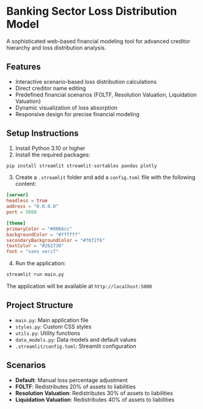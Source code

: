 # Banking Sector Loss Distribution Model

A sophisticated web-based financial modeling tool for advanced creditor hierarchy and loss distribution analysis.

## Features
- Interactive scenario-based loss distribution calculations
- Direct creditor name editing
- Predefined financial scenarios (FOLTF, Resolution Valuation, Liquidation Valuation)
- Dynamic visualization of loss absorption
- Responsive design for precise financial modeling

## Setup Instructions

1. Install Python 3.10 or higher
2. Install the required packages:
```bash
pip install streamlit streamlit-sortables pandas plotly
```

3. Create a `.streamlit` folder and add a `config.toml` file with the following content:
```toml
[server]
headless = true
address = "0.0.0.0"
port = 5000

[theme]
primaryColor = "#0066cc"
backgroundColor = "#ffffff"
secondaryBackgroundColor = "#f0f2f6"
textColor = "#262730"
font = "sans serif"
```

4. Run the application:
```bash
streamlit run main.py
```

The application will be available at `http://localhost:5000`

## Project Structure
- `main.py`: Main application file
- `styles.py`: Custom CSS styles
- `utils.py`: Utility functions
- `data_models.py`: Data models and default values
- `.streamlit/config.toml`: Streamlit configuration

## Scenarios
- **Default**: Manual loss percentage adjustment
- **FOLTF**: Redistributes 20% of assets to liabilities
- **Resolution Valuation**: Redistributes 30% of assets to liabilities
- **Liquidation Valuation**: Redistributes 40% of assets to liabilities
